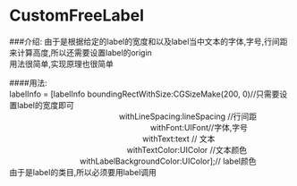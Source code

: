 CustomFreeLabel
==================
###介绍:
由于是根据给定的label的宽度和以及label当中文本的字体,字号,行间距来计算高度,所以还需要设置label的origin<br>
用法很简单,实现原理也很简单<br>

####用法:<br>
labelInfo = [labelInfo boundingRectWithSize:CGSizeMake(200, 0)//只需要设置label的宽度即可<br> 
　　　　　　　　　　　　　　withLineSpacing:lineSpacing //行间距<br>
　　　　　　　　　　　　　　　　　　withFont:UIFont//字体,字号<br>
　　　　　　　　　　　　　　　　　withText:text // 文本<br>
　　　　　　　　　　　　　　　withTextColor:UIColor //文本颜色<br>
　　　　　　　　　withLabelBackgroundColor:UIColor];// label颜色<br>
由于是label的类目,所以必须要用label调用<br>
